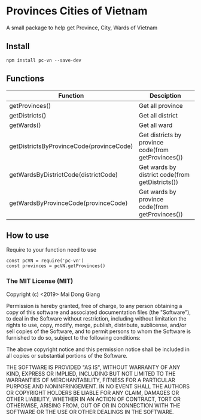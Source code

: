 # Provinces Cities of Vietnam

A small package to help get Province, City, Wards of Vietnam

## Install

    npm install pc-vn --save-dev

## Functions
| Function                                 | Desciption                                          |
| ---------------------------------------  | --------------------------------------------------- |
| getProvinces()                           | Get all province                                    |
| getDistricts()                           | Get all district                                    |
| getWards()                               | Get all ward                                        |
| getDistrictsByProvinceCode(provinceCode) | Get districts by province code(from getProvinces()) |
| getWardsByDistrictCode(districtCode)     | Get wards by district code(from getDistricts())     |
| getWardsByProvinceCode(provinceCode)     | Get wards by province code(from getProvinces())     |

## How to use
  Require to your function need to use

    const pcVN = require('pc-vn')
    const provinces = pcVN.getProvinces()

### The MIT License (MIT)

Copyright (c) <2019> Mai Dong Giang

Permission is hereby granted, free of charge, to any person obtaining a copy of this software and associated documentation files (the "Software"), to deal in the Software without restriction, including without limitation the rights to use, copy, modify, merge, publish, distribute, sublicense, and/or sell copies of the Software, and to permit persons to whom the Software is furnished to do so, subject to the following conditions:

The above copyright notice and this permission notice shall be included in all copies or substantial portions of the Software.

THE SOFTWARE IS PROVIDED "AS IS", WITHOUT WARRANTY OF ANY KIND, EXPRESS OR IMPLIED, INCLUDING BUT NOT LIMITED TO THE WARRANTIES OF MERCHANTABILITY, FITNESS FOR A PARTICULAR PURPOSE AND NONINFRINGEMENT. IN NO EVENT SHALL THE AUTHORS OR COPYRIGHT HOLDERS BE LIABLE FOR ANY CLAIM, DAMAGES OR OTHER LIABILITY, WHETHER IN AN ACTION OF CONTRACT, TORT OR OTHERWISE, ARISING FROM, OUT OF OR IN CONNECTION WITH THE SOFTWARE OR THE USE OR OTHER DEALINGS IN THE SOFTWARE.